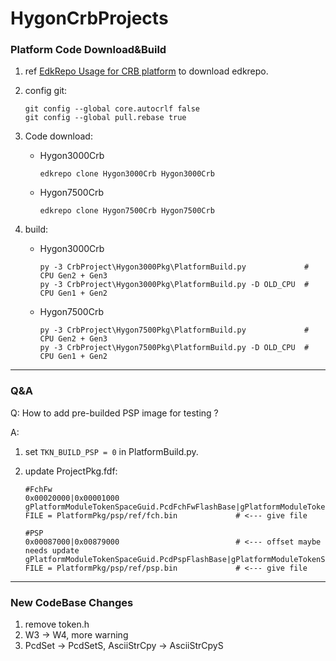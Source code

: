 # HygonCrbProjects

### Platform Code Download&Build


1. ref [EdkRepo Usage for CRB platform](http://221.228.236.229:28090/byocore/byo/-/wikis/EdkRepo%20Usage%20for%20CRB%20platform) to download edkrepo.

2. config git:

    ```
    git config --global core.autocrlf false
    git config --global pull.rebase true
    ```

3. Code download:

    * Hygon3000Crb

      ```
      edkrepo clone Hygon3000Crb Hygon3000Crb
      ```

    * Hygon7500Crb

      ```
      edkrepo clone Hygon7500Crb Hygon7500Crb
      ```

4. build:

    * Hygon3000Crb

      ```
      py -3 CrbProject\Hygon3000Pkg\PlatformBuild.py             # CPU Gen2 + Gen3
      py -3 CrbProject\Hygon3000Pkg\PlatformBuild.py -D OLD_CPU  # CPU Gen1 + Gen2
      ```

    * Hygon7500Crb

      ```
      py -3 CrbProject\Hygon7500Pkg\PlatformBuild.py             # CPU Gen2 + Gen3
      py -3 CrbProject\Hygon7500Pkg\PlatformBuild.py -D OLD_CPU  # CPU Gen1 + Gen2
      ```

---

### Q&A

Q: How to add pre-builded PSP image for testing ?

A: 

1. set `TKN_BUILD_PSP = 0` in PlatformBuild.py.

2. update ProjectPkg.fdf:

   ```
   #FchFw
   0x00020000|0x00001000
   gPlatformModuleTokenSpaceGuid.PcdFchFwFlashBase|gPlatformModuleTokenSpaceGuid.PcdFchFwFlashSize
   FILE = PlatformPkg/psp/ref/fch.bin             # <--- give file
   
   #PSP
   0x00087000|0x00879000                          # <--- offset maybe needs update
   gPlatformModuleTokenSpaceGuid.PcdPspFlashBase|gPlatformModuleTokenSpaceGuid.PcdPspFlashSize
   FILE = PlatformPkg/psp/ref/psp.bin             # <--- give file
   ```

---

### New CodeBase Changes

  1. remove token.h
  2. W3 -> W4, more warning
  3. PcdSet -> PcdSetS, AsciiStrCpy -> AsciiStrCpyS



